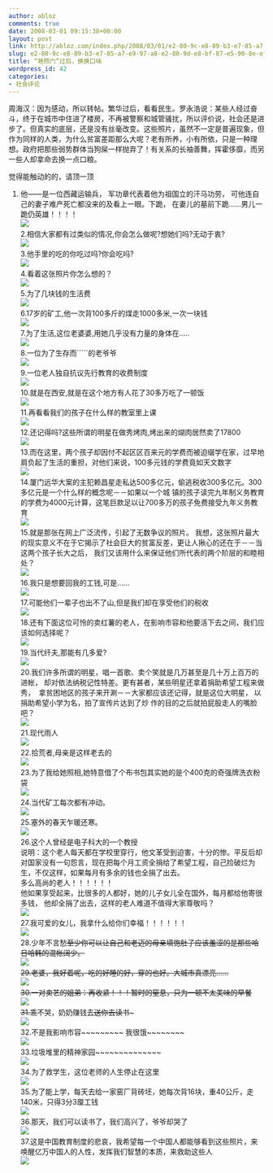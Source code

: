 ```yaml
---
author: abloz
comments: true
date: 2008-03-01 09:15:38+00:00
layout: post
link: http://abloz.com/index.php/2008/03/01/e2-80-9c-e8-89-b3-e7-85-a7-e9-97-a8-e2-80-9d-e8-bf-87-e5-90-8e-ef-bc-8c-e6-8d-a2-e6-8d-a2-e5-8f-a3-e5-91-b3/
slug: e2-80-9c-e8-89-b3-e7-85-a7-e9-97-a8-e2-80-9d-e8-bf-87-e5-90-8e-ef-bc-8c-e6-8d-a2-e6-8d-a2-e5-8f-a3-e5-91-b3
title: “艳照门”过后，换换口味
wordpress_id: 42
categories:
- 社会评论
---
```


周海汉：因为感动，所以转帖。繁华过后，看看民生。罗永浩说：某些人经过奋斗，终于在城市中住进了楼房，不再被警察和城管骚扰，所以评价说，社会还是进步了。但真实的底层，还是没有丝毫改变。这些照片，虽然不一定是普遍现象，但作为同样的人类，为什么贫富差距那么大呢？老有所养，小有所依，只是一种理想。政府把那些弱势群体当狗屎一样抛弃了！有关系的长袖善舞，挥霍侈靡，而另一些人却拿命去换一点口粮。 

觉得能触动的的，请顶一顶   
1. 他——是一位西藏运输兵， 军功章代表着他为祖国立的汗马功劳， 可他连自己的妻子难产死亡都没来的及看上一眼。下跪， 在妻儿的墓前下跪……男儿一跪仍英雄！！！！   
![](http://bbs.cri.cn/attachment/Mon_0706/76_164835_633c30ed5647f10.jpg)  
2.相信大家都有过类似的情况,你会怎么做呢?想她们吗?无动于衷?   
![](http://bbs.cri.cn/attachment/Mon_0706/76_164835_483ef961be33b17.jpg)  
3.他手里的吃的你吃过吗?你会吃吗?   
![](http://bbs.cri.cn/attachment/Mon_0706/76_164835_b2eaef5c4daa183.jpg)  
4.看着这张照片你怎么想的？   
![](http://bbs.cri.cn/attachment/Mon_0706/76_164835_904a69a66dfdb56.jpg)  
5.为了几块钱的生活费   
![](http://bbs.cri.cn/attachment/Mon_0706/76_164835_94ce1b545e39e7e.jpg)  
6.17岁的矿工,他一次背100多斤的煤走1000多米,一次一块钱   
![](http://bbs.cri.cn/attachment/Mon_0706/76_164835_5171f7d3ae2906b.jpg)  
7.为了生活,这位老婆婆,用她几乎没有力量的身体在.....   
![](http://bbs.cri.cn/attachment/Mon_0706/76_164835_b698023cf74d677.jpg)  
8.一位为了生存而`````的老爷爷   
![](http://bbs.cri.cn/attachment/Mon_0706/76_164835_b3880305b087578.jpg)  
9.一位老人独自抗议先行教育的收费制度   
![](http://bbs.cri.cn/attachment/Mon_0706/76_164835_55f52095142a6f3.jpg)  
10.就是在西安,就是在这个地方有人花了30多万吃了一顿饭   
![](http://bbs.cri.cn/attachment/Mon_0706/76_164835_96dc4804fd11a6d.jpg)  
11.再看看我们的孩子在什么样的教室里上课   
![](http://bbs.cri.cn/attachment/Mon_0706/76_164835_b37f748b43dc22f.jpg)  
12.还记得吗?这些所谓的明星在做秀烤肉,烤出来的煳肉居然卖了17800   
![](http://bbs.cri.cn/attachment/Mon_0706/76_164835_698f0ea75fc1ac4.jpg)  
13.而在这里，两个孩子却因付不起区区百来元的学费而被迫缀学在家，过早地肩负起了生活的重担，对他们来说，100多元钱的学费竟如天文数字   
![](http://bbs.cri.cn/attachment/Mon_0706/76_164835_ebb5e40d806a409.jpg)  
14.厦门远华大案的主犯赖昌星走私达500多亿元，偷逃税收300多亿元。300多亿元是一个什么样的概念呢－－如果以一个城 镇的孩子读完九年制义务教育的学费为4000元计算，这笔巨款足以让700多万的孩子免费接受九年义务教育   
![](http://bbs.cri.cn/attachment/Mon_0706/76_164835_8b79e80bb791352.jpg)  
15.就是那张在网上广泛流传，引起了无数争议的照片。 我想，这张照片最大的现实意义不在于它揭示了社会巨大的贫富反差，更让人揪心的还在于－－当这两个孩子长大之后， 我们又该用什么来保证他们所代表的两个阶层的和睦相处？   
![](http://bbs.cri.cn/attachment/Mon_0706/76_164835_a9d89bbfe10fdbe.jpg)  
16.我只是想要回我的工钱,可是......   
![](http://bbs.cri.cn/attachment/Mon_0706/76_164835_6c9920d9a49ac6b.jpg)  
17.可能他们一辈子也出不了山,但是我们却在享受他们的税收   
![](http://bbs.cri.cn/attachment/Mon_0706/76_164835_d17450fd1c92ae3.jpg)  
18.还有下面这位可怜的卖红薯的老人，在影响市容和他要活下去之间，我们应该如何选择呢？   
![](http://bbs.cri.cn/attachment/Mon_0706/76_164835_04a693b36031b0f.jpg)  
19.当代纤夫,那能有几多爱?   
![](http://bbs.cri.cn/attachment/Mon_0706/76_164835_6c62ef200aaddd4.jpg)  
20.我们许多所谓的明星，唱一首歌、卖个笑就是几万甚至是几十万上百万的进帐， 却对依法纳税记性特差。更有甚者，某些明星还拿着捐助希望工程来做秀，  拿贫困地区的孩子来开涮－－大家都应该还记得，就是这位大明星， 以捐助希望小学为名，拍了宣传片达到了炒 作的目的之后就拍屁股走人的嘴脸吧？   
![](http://bbs.cri.cn/attachment/Mon_0706/76_164835_c71d57784f8419b.jpg)  
21.现代雨人   
![](http://bbs.cri.cn/attachment/Mon_0706/76_164835_903edca347fc54e.jpg)  
22.拾荒者,母亲是这样老去的   
![](http://bbs.cri.cn/attachment/Mon_0706/76_164835_3913785cd226b7e.jpg)  
23.为了我给她照相,她特意借了个布书包其实她的是个400克的奇强牌洗衣粉袋   
![](http://bbs.cri.cn/attachment/Mon_0706/76_164835_0cb21605f34758f.jpg)  
24.当代矿工每次都有冲动。   
![](http://bbs.cri.cn/attachment/Mon_0706/76_164835_92808d6e772540b.jpg)  
25.塞外的春天乍暖还寒。   
![](http://bbs.cri.cn/attachment/Mon_0706/76_164835_fc1a7579c8df76e.jpg)  
26.这个人曾经是电子科大的一个教授   
说明：这个老人每天都在学校里穿行，他文革受到迫害，十分的惨。平反后却对国家没有一句怨言，现在把每个月工资全捐给了希望工程，自己捡破烂为生，不仅这样，如果每月有多余的钱也全捐了出去。   
多么高尚的老人！！！！！！   
他如果享受起来，比很多的人都好，她的儿子女儿全在国外，每月都给他寄很多钱， 他却全捐了出去，这样的老人难道不值得大家尊敬吗？   
![](http://bbs.cri.cn/attachment/Mon_0706/76_164835_9352df9e8b6bcf7.jpg)  
27.我可爱的女儿，我拿什么给你们幸福！！！！！！   
![](http://bbs.cri.cn/attachment/Mon_0706/76_164835_52b8460d444d443.jpg)  
28.少年不言愁~~~~至少你可以让自己和老迈的母亲填饱肚子~~应该羞涩的是那些哈日哈韩的混帐阔少。   
![](http://bbs.cri.cn/attachment/Mon_0706/76_164835_1a0057544de0c39.jpg)  
29.老婆，我好着呢，吃的好睡的好，穿的也好。大城市真漂亮……   
![](http://bbs.cri.cn/attachment/Mon_0706/76_164835_9076c66e670d353.jpg)  
30.一对卖艺的姐弟：再收紧！！！暂时的窒息，只为一顿不太美味的早餐   
![](http://bbs.cri.cn/attachment/Mon_0706/76_164835_b3aa9b3fc4f88ef.jpg)  
31.乖~~~~~~不哭，奶奶赚钱去~~~~~~送你去读书~~~~~~~   
![](http://bbs.cri.cn/attachment/Mon_0706/76_164835_1ea128dfb307b0a.jpg)  
32.不是我影响市容~~~~~~~~~ 我很饿~~~~~~~~   
![](http://bbs.cri.cn/attachment/Mon_0706/76_164835_a48396bb5d6f160.jpg)  
33.垃圾堆里的精神家园~~~~~~~~~~~~~~   
![](http://bbs.cri.cn/attachment/Mon_0706/76_164835_bdfaa37e18434bd.jpg)  
34.为了救学生，这位老师的人生停止在这里   
![](http://bbs.cri.cn/attachment/Mon_0706/76_164835_45dce9aad12ec4a.jpg)  
35.为了能上学，每天去给一家窑厂背砖坯，她每次背16块，重40公斤，走140米，只得3分3厘工钱   
![](http://bbs.cri.cn/attachment/Mon_0706/76_164835_24f62a113947f8d.jpg)  
36.那天，我们可以读书了，我们高兴了，爷爷却哭了   
![](http://bbs.cri.cn/attachment/Mon_0706/76_164835_0b4befb9efc9568.jpg)  
37.这是中国教育制度的悲哀，我希望每一个中国人都能够看到这些照片，来唤醒亿万中国人的人性，发挥我们智慧的本质，来救助这些人   
![](http://bbs.cri.cn/attachment/Mon_0706/76_164835_4d690d310948be9.jpg)
